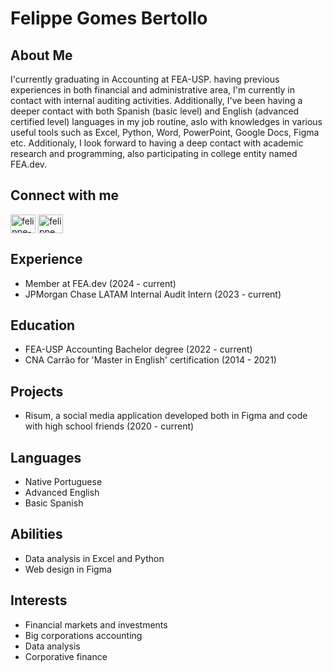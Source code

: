 # Felippe Gomes Bertollo

## About Me
I'currently graduating in Accounting at FEA-USP. having previous experiences in both financial and administrative area, I'm currently in contact with internal auditing activities. Additionally, I've been having a deeper contact with both Spanish (basic level) and English (advanced certified level) languages in my job routine, aslo with knowledges in various useful tools such as Excel, Python, Word, PowerPoint, Google Docs, Figma etc. Additionaly, I look forward to having a deep contact with academic research and programming, also participating in college entity named FEA.dev.

## Connect with me
<a href="https://linkedin.com/in/felippe-bertollo" target="blank"><img align="center" src="https://raw.githubusercontent.com/rahuldkjain/github-profile-readme-generator/master/src/images/icons/Social/linked-in-alt.svg" alt="felippe-bertollo" height="30" width="40" /></a>
<a href="https://instagram.com/felippe.gb" target="blank"><img align="center" src="https://raw.githubusercontent.com/rahuldkjain/github-profile-readme-generator/master/src/images/icons/Social/instagram.svg" alt="felippe.gb" height="30" width="40" /></a>

## Experience
- Member at FEA.dev (2024 - current)
- JPMorgan Chase LATAM Internal Audit Intern (2023 - current)

## Education
- FEA-USP Accounting Bachelor degree (2022 - current)
- CNA Carrão for 'Master in English' certification (2014 - 2021)

## Projects
- Risum, a social media application developed both in Figma and code with high school friends (2020 - current)

## Languages
- Native Portuguese
- Advanced English
- Basic Spanish

## Abilities
- Data analysis in Excel and Python
- Web design in Figma

## Interests
- Financial markets and investments
- Big corporations accounting
- Data analysis
- Corporative finance
